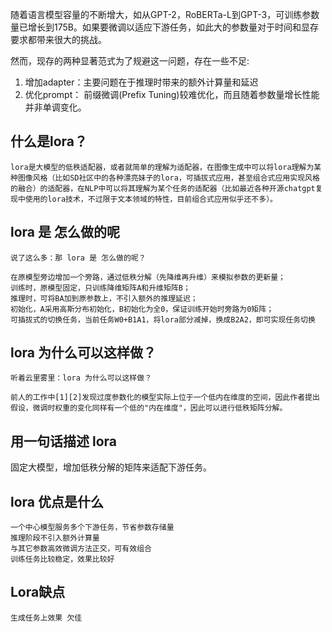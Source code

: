 随着语言模型容量的不断增大，如从GPT-2，RoBERTa-L到GPT-3，可训练参数量已增长到175B。如果要微调以适应下游任务，如此大的参数量对于时间和显存要求都带来很大的挑战。  

然而，现存的两种显著范式为了规避这一问题，存在一些不足:  
1. 增加adapter：主要问题在于推理时带来的额外计算量和延迟
2. 优化prompt： 前缀微调(Prefix Tuning)较难优化，而且随着参数量增长性能并非单调变化。


## 什么是lora？
```
lora是大模型的低秩适配器，或者就简单的理解为适配器，在图像生成中可以将lora理解为某种图像风格（比如SD社区中的各种漂亮妹子的lora，可插拔式应用，甚至组合式应用实现风格的融合）的适配器，在NLP中可以将其理解为某个任务的适配器（比如最近各种开源chatgpt复现中使用的lora技术，不过限于文本领域的特性，目前组合式应用似乎还不多）。
```
## lora 是 怎么做的呢
```
说了这么多：那 lora 是 怎么做的呢？

在原模型旁边增加一个旁路，通过低秩分解（先降维再升维）来模拟参数的更新量；
训练时，原模型固定，只训练降维矩阵A和升维矩阵B；
推理时，可将BA加到原参数上，不引入额外的推理延迟；
初始化，A采用高斯分布初始化，B初始化为全0，保证训练开始时旁路为0矩阵；
可插拔式的切换任务，当前任务W0+B1A1，将lora部分减掉，换成B2A2，即可实现任务切换
```
## lora 为什么可以这样做？
```
听着云里雾里：lora 为什么可以这样做？

前人的工作中[1][2]发现过度参数化的模型实际上位于一个低内在维度的空间，因此作者提出假设，微调时权重的变化同样有一个低的"内在维度"，因此可以进行低秩矩阵分解。
```
## 用一句话描述 lora  
固定大模型，增加低秩分解的矩阵来适配下游任务。
## lora 优点是什么
```
一个中心模型服务多个下游任务，节省参数存储量
推理阶段不引入额外计算量
与其它参数高效微调方法正交，可有效组合
训练任务比较稳定，效果比较好
```
## Lora缺点
```
生成任务上效果 欠佳
```
